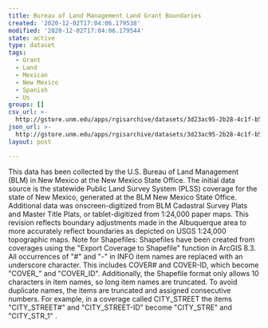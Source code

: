 ```yaml
---
title: Bureau of Land Management Land Grant Boundaries
created: '2020-12-02T17:04:06.179538'
modified: '2020-12-02T17:04:06.179544'
state: active
type: dataset
tags:
  - Grant
  - Land
  - Mexican
  - New Mexico
  - Spanish
  - Us
groups: []
csv_url: >-
  http://gstore.unm.edu/apps/rgisarchive/datasets/3d23ac95-2b28-4c1f-b5cc-b656133a018f/land_grants.derived.csv
json_url: >-
  http://gstore.unm.edu/apps/rgisarchive/datasets/3d23ac95-2b28-4c1f-b5cc-b656133a018f/land_grants.derived.json
layout: post

---
```

 This data has been collected by the U.S. Bureau of Land Management (BLM) in New Mexico at
the New Mexico State Office. The initial data source is the statewide Public Land Survey System
(PLSS) coverage for the state of New Mexico, generated at the BLM New Mexico State Office.
Additional data was onscreen-digitized from BLM Cadastral Survey Plats and Master Title Plats, or
tablet-digitized from 1:24,000 paper maps. This revision reflects boundary adjustments made in the
Albuquerque area to more accurately reflect boundaries as depicted on USGS 1:24,000 topographic
maps. Note for Shapefiles: Shapefiles have been created from coverages using the "Export Coverage to
Shapefile" function in ArcGIS 8.3. All occurrences of "#" and "-" in INFO item names are replaced
with an underscore character. This includes COVER# and COVER-ID, which become "COVER_" and
"COVER_ID". Additionally, the Shapefile format only allows 10 characters in item names, so long item
names are truncated. To avoid duplicate names, the items are truncated and assigned consecutive
numbers. For example, in a coverage called CITY_STREET the items "CITY_STREET#" and "CITY_STREET-ID"
become "CITY_STRE" and "CITY_STR_1" . 
